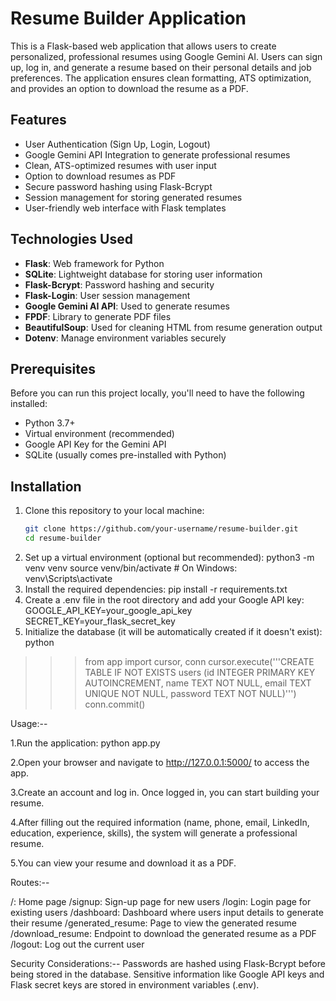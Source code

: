 # Resume Builder Application

This is a Flask-based web application that allows users to create personalized, professional resumes using Google Gemini AI. Users can sign up, log in, and generate a resume based on their personal details and job preferences. The application ensures clean formatting, ATS optimization, and provides an option to download the resume as a PDF.

## Features

- User Authentication (Sign Up, Login, Logout)
- Google Gemini API Integration to generate professional resumes
- Clean, ATS-optimized resumes with user input
- Option to download resumes as PDF
- Secure password hashing using Flask-Bcrypt
- Session management for storing generated resumes
- User-friendly web interface with Flask templates

## Technologies Used

- **Flask**: Web framework for Python
- **SQLite**: Lightweight database for storing user information
- **Flask-Bcrypt**: Password hashing and security
- **Flask-Login**: User session management
- **Google Gemini AI API**: Used to generate resumes
- **FPDF**: Library to generate PDF files
- **BeautifulSoup**: Used for cleaning HTML from resume generation output
- **Dotenv**: Manage environment variables securely

## Prerequisites

Before you can run this project locally, you'll need to have the following installed:

- Python 3.7+ 
- Virtual environment (recommended)
- Google API Key for the Gemini API
- SQLite (usually comes pre-installed with Python)

## Installation

1. Clone this repository to your local machine:
   ```bash
   git clone https://github.com/your-username/resume-builder.git
   cd resume-builder
2. Set up a virtual environment (optional but recommended):
    python3 -m venv venv
source venv/bin/activate  # On Windows: venv\Scripts\activate
3. Install the required dependencies:
 pip install -r requirements.txt
4. Create a .env file in the root directory and add your Google API key:
GOOGLE_API_KEY=your_google_api_key
SECRET_KEY=your_flask_secret_key
5. Initialize the database (it will be automatically created if it doesn't exist):
python
>>> from app import cursor, conn
>>> cursor.execute('''CREATE TABLE IF NOT EXISTS users (id INTEGER PRIMARY KEY AUTOINCREMENT, name TEXT NOT NULL, email TEXT UNIQUE NOT NULL, password TEXT NOT NULL)''')
>>> conn.commit()

Usage:--

1.Run the application: python app.py

2.Open your browser and navigate to http://127.0.0.1:5000/ to access the app.

3.Create an account and log in. Once logged in, you can start building your resume.

4.After filling out the required information (name, phone, email, LinkedIn, education, experience, skills), the system will generate a professional resume.

5.You can view your resume and download it as a PDF.

Routes:--

/: Home page
/signup: Sign-up page for new users
/login: Login page for existing users
/dashboard: Dashboard where users input details to generate their resume
/generated_resume: Page to view the generated resume
/download_resume: Endpoint to download the generated resume as a PDF
/logout: Log out the current user

Security Considerations:--
Passwords are hashed using Flask-Bcrypt before being stored in the database.
Sensitive information like Google API keys and Flask secret keys are stored in environment variables (.env).

